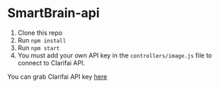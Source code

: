 # SmartBrain-api

1. Clone this repo
2. Run `npm install`
3. Run `npm start`
4. You must add your own API key in the `controllers/image.js` file to connect to Clarifai API.

You can grab Clarifai API key [here](https://www.clarifai.com/)
